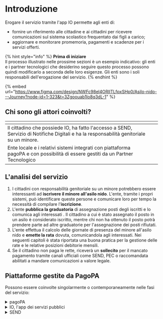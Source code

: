 # Introduzione

Erogare il servizio tramite l'app IO permette agli enti di:

* fornire un riferimento alle cittadine e ai cittadini per ricevere comunicazioni sul sistema scolastico frequentato dai figli a carico;
* aggiornare e monitorare promemoria, pagamenti e scadenze per i servizi offerti.

{% hint style="info" %}
**Prima di iniziare**\
Il processo illustrato nelle prossime sezioni è un esempio indicativo: gli enti e i partner tecnologici che desiderino seguire questo processo possono quindi modificarlo a seconda delle loro esigenze. Gli enti sono i soli responsabili dell'erogazione del servizio.&#x20;
{% endhint %}

{% embed url="https://www.figma.com/design/NWFc98el4ORIlTLfpxSHp0/Asilo-nido---Journey?node-id=1-323&t=3Zgoouab1Io8q3dL-1" %}

## Chi sono gli attori coinvolti?

<table data-view="cards"><thead><tr><th></th><th></th><th></th></tr></thead><tbody><tr><td>Il cittadino che possiede IO, ha fatto l'accesso a SEND, Servizio di Notifiche Digitali e ha la responsabilità genitoriale su un minore.</td><td></td><td></td></tr><tr><td>Ente locale e i relativi sistemi integrati con piattaforma pagoPA e con possibilità di essere gestiti da un Partner Tecnologico</td><td></td><td></td></tr></tbody></table>

## L'analisi del servizio

1. I cittadini con responsabilità genitoriale su un minore potrebbero essere interessanti ad **iscrivere il minore all'asilo nido**. L'ente, tramite i propri sistemi, può identificare queste persone e comunicare loro per tempo la necessità di compilare l'**iscrizione**.&#x20;
2. L'ente **pubblica la graduatoria** di assegnazione posti degli iscritti e lo comunica agli interessati . Il cittadino a cui è stato assegnato il posto in un asilo è considerato iscritto, mentre chi non ha ottenuto il posto potrà prendere parte ad altre graduatorie per l'assegnazione dei posti rifiutati.&#x20;
3. L'ente effettua il calcolo delle giornate di presenza del minore all'asilo nido e **emette la rata** dovuta, comunicandola agli interessati. Nei seguenti capitoli è stata riportata una buona pratica per la gestione delle rate e le relative posizioni debitorie mensili.
4. Se il cittadino non paga le rette, riceverà un **sollecito** per il mancato pagamento tramite canali ufficiali come SEND, PEC o raccomandata abilitati a mandare comunicazioni a valore legale.&#x20;

## Piattaforme gestite da PagoPA

Possono essere coinvolte singolarmente o contemporaneamente nelle fasi del servizio:&#x20;

<details>

<summary>pagoPA</summary>

Su IO, i cittadini possono ricevere e pagare gli avvisi di pagamento pagoPA grazie all'integrazione con l'omonima piattaforma, così come salvare uno o più metodi di pagamento.

[**Vai al sito ->** ](https://www.pagopa.gov.it/)

</details>

<details>

<summary>IO, l'app dei servizi pubblici</summary>

Un unico punto di accesso per interagire in modo semplice e sicuro con i servizi pubblici locali e nazionali, direttamente dal tuo smartphone.

[**Vai al sito ->**](https://io.italia.it/)

</details>

<details>

<summary>SEND</summary>

Su IO, i cittadini possono ricevere tramite SEND (SErvizio Notifiche Digitali) un avviso di cortesia, leggere i documenti notificati e, ove richiesto, procedere al pagamento direttamente in app.&#x20;

[**Vai al sito ->**](https://notifichedigitali.pagopa.it/)

</details>
